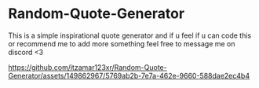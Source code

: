 # Random-Quote-Generator
This is a simple inspirational quote generator and if u feel if u can code this or recommend me to add more something feel free to message me on discord <3


https://github.com/itzamar123xr/Random-Quote-Generator/assets/149862967/5769ab2b-7e7a-462e-9660-588dae2ec4b4


